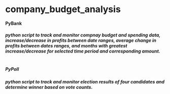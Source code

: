 # company_budget_analysis

<b>PyBank</b> 
<h5> python script to track and monitor compnay budget and spending data, increase/decrease in profits between date ranges, average change in profits between dates ranges, and months with greatest increase/decrease for selected time period and corresponding amount. <h5>

<br />
<b>PyPoll</b> 
<h5> python script to track and monitor election results of four candidates and determine winner based on vote counts. 
